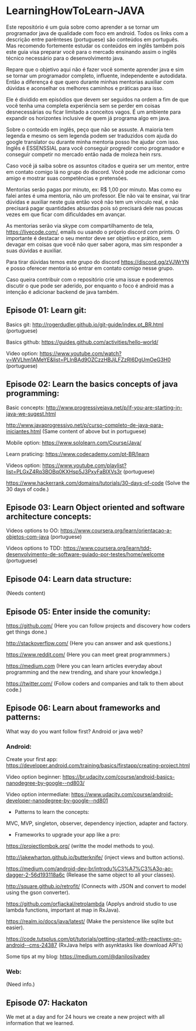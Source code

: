 # LearningHowToLearn-JAVA

Este repositório é um guia sobre como aprender a se tornar um programador java de qualidade com foco em android. Todos os links com a descrição entre parênteses (portuguese) são conteúdos em português. Mas recomendo fortemente estudar os conteúdos em inglês também pois este guia visa preparar você para o mercado ensinando assim o inglês técnico necessário para o desenvolvimento java.

Repare que o objetivo aqui não é fazer você somente aprender java e sim se tornar um programador completo, influente, independente e autodidata. Então a diferença é que quero durante minhas mentorias auxiliar com dúvidas e aconselhar os melhores caminhos e práticas para isso.

Ele é dividido em episódios que devem ser seguidos na ordem a fim de que você tenha uma completa experiência sem se perder em coisas desnecessárias ou ficar limitado a conceitos vagos. É um ambiente para expandir os horizontes inclusive de quem já programa algo em java.

Sobre o conteúdo em inglês, peço que não se assuste. A maioria tem legenda e mesmo os sem legenda podem ser traduzidos com ajuda do google translator ou durante minha mentoria posso lhe ajudar com isso. Inglês é ESSENSSIAL para você conseguir progredir como programador e conseguir competir no mercado então nada de moleza hein rsrs.

Caso você já saiba sobre os assuntos citados e queira ser um mentor, entre em contato comigo lá no grupo do discord. Você pode me adicionar como amigo e mostrar suas competências e pretensões.

Mentorias serão pagas por minuto, ex: R$ 1,00 por minuto. Mas como eu falei antes é uma mentoria, não um professor. Ele não vai te ensinar, vai tirar dúvidas e auxiliar neste guia então você não tem um vínculo real, e não precisará pagar quantidades absurdas pois só precisará dele nas poucas vezes em que ficar com dificuldades em avançar.

As mentorias serão via skype com compartilhamento de tela, https://livecode.com/, emails ou usando o próprio discord com prints. O importante é destacar o seu mentor deve ser objetivo e prático, sem devagar em coisas que você não quer saber agora, mas sim responder a suas dúvidas e auxiliar.

Para tirar dúvidas temos este grupo do discord https://discord.gg/zVJWrYN e posso oferecer mentoria só entrar em contato comigo nesse grupo.

Caso queira contribuir com o repositório crie uma issue e poderemos discutir o que pode ser aderido, por enquanto o foco é android mas a intenção é adicionar backend de java também.

## Episode 01: Learn git:

Basics git:
http://rogerdudler.github.io/git-guide/index.pt_BR.html (portuguese)

Basics github:
https://guides.github.com/activities/hello-world/

Video option:
https://www.youtube.com/watch?v=WVLhm1AMeYE&list=PLInBAd9OZCzzHBJjLFZzRl6DgUmOeG3H0 (portuguese)


## Episode 02: Learn the basics concepts of java programming:

Basic concepts:
http://www.progressivejava.net/p/if-you-are-starting-in-java-we-sugest.html

http://www.javaprogressivo.net/p/curso-completo-de-java-para-iniciantes.html (Same content of above but in portuguese)

Mobile option:
https://www.sololearn.com/Course/Java/

Learn praticing:
https://www.codecademy.com/pt-BR/learn

Videos option:
https://www.youtube.com/playlist?list=PLGxZ4Rq3BOBq0KXHsp5J3PxyFaBIXVs3r  (portuguese)

https://www.hackerrank.com/domains/tutorials/30-days-of-code (Solve the 30 days of code.)

## Episode 03: Learn Object oriented and software architecture concepts:

Videos options to OO:
https://www.coursera.org/learn/orientacao-a-objetos-com-java (portuguese)

Videos options to TDD:
https://www.coursera.org/learn/tdd-desenvolvimento-de-software-guiado-por-testes/home/welcome (portuguese)

## Episode 04: Learn data structure:

(Needs content)

## Episode 05: Enter inside the comunity:

https://github.com/ (Here you can follow projects and discovery how coders get things done.)

http://stackoverflow.com/ (Here you can answer and ask questions.)

https://www.reddit.com/ (Here you can meet great programmmers.)

https://medium.com (Here you can learn articles everyday about programming and the new trending, and share your knowledge.)

https://twitter.com/ (Follow coders and companies and talk to them about code.)

## Episode 06: Learn about frameworks and patterns:

What way do you want follow first? Android or java web?

### Android:

Create your first app: https://developer.android.com/training/basics/firstapp/creating-project.html

Video option beginner: https://br.udacity.com/course/android-basics-nanodegree-by-google--nd803/

Video option intermediate: https://www.udacity.com/course/android-developer-nanodegree-by-google--nd801

- Patterns to learn the concepts:

MVC, MVP, singleton, observer, dependency injection, adapter and factory.

- Frameworks to upgrade your app like a pro:

https://projectlombok.org/ (writte the model methods to you).

http://jakewharton.github.io/butterknife/ (inject views and button actions).

https://medium.com/android-dev-br/introdu%C3%A7%C3%A3o-ao-dagger-2-56d193118a6c (Release the same object to all your classes).

http://square.github.io/retrofit/ (Connects with JSON and convert to model using the gson converter).

https://github.com/orfjackal/retrolambda (Applys android studio to use lambda functions, important at map in RxJava).

https://realm.io/docs/java/latest/ (Make the persistence like sqlite but easier).

https://code.tutsplus.com/pt/tutorials/getting-started-with-reactivex-on-android--cms-24387 (RxJava helps with asynktasks like download API's)

Some tips at my blog: https://medium.com/@danilosilvadev

### Web:

(Need info.)

## Episode 07: Hackaton

We met at a day and for 24 hours we create a new project with all information that we learned.
